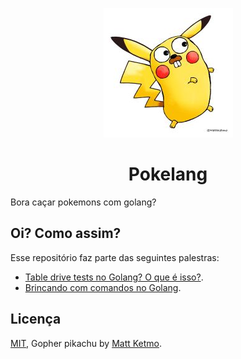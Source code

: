 <p align="center">
  <img alt="Pokelang" src="https://raw.githubusercontent.com/joubertredrat/pokelang/master/pokelang.jpg" />
</p>
<h1 align="center">Pokelang</h1>

Bora caçar pokemons com golang?

## Oi? Como assim?

Esse repositório faz parte das seguintes palestras:

* [Table drive tests no Golang? O que é isso?](https://speakerdeck.com/joubertredrat/table-driven-tests-no-golang-o-que-e-isso).
* [Brincando com comandos no Golang](https://speakerdeck.com/joubertredrat/brincando-com-comandos-no-golang).

## Licença
[MIT](/license), Gopher pikachu by [Matt Ketmo](https://twitter.com/MattKetmo).